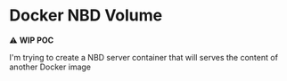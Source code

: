 Docker NBD Volume
=================

:warning: **WIP POC**

I'm trying to create a NBD server container that will serves the content of another Docker image
